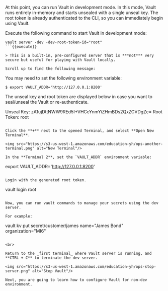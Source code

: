 At this point, you can run Vault in development mode. In this mode, Vault runs entirely in-memory and starts unsealed with a single unseal key. The root token is already authenticated to the CLI, so you can immediately begin using Vault.

Execute the following command to start Vault in development mode:

```
vault server -dev -dev-root-token-id="root"
```{{execute}}

> This is a built-in, pre-configured server that is ***not*** very secure but useful for playing with Vault locally.

Scroll up to find the following message:

```
You may need to set the following environment variable:

    $ export VAULT_ADDR='http://127.0.0.1:8200'

The unseal key and root token are displayed below in case you want to
seal/unseal the Vault or re-authenticate.

Unseal Key: zA1ujDttNWW9REd5I+VHCcYnmYiZHmBDs2QxZCVDgZc=
Root Token: root
```

Click the **+** next to the opened Terminal, and select **Open New Terminal**.

<img src="https://s3-us-west-1.amazonaws.com/education-yh/ops-another-terminal.png" alt="New Terminal"/>

In the **Terminal 2**, set the `VAULT_ADDR` environment variable:

```
export VAULT_ADDR='http://127.0.0.1:8200'
```{{execute T2}}

Login with the generated root token.

```
vault login root
```{{execute T2}}

Now, you can run vault commands to manage your secrets using the dev server.

For example:

```
vault kv put secret/customer/james name="James Bond" organization="MI6"
```{{execute T2}}

<br>

Return to the _first terminal_ where Vault server is running, and **CTRL + C** to terminate the dev server.  

<img src="https://s3-us-west-1.amazonaws.com/education-yh/ops-stop-server.png" alt="Stop Vault"/>

Next, you are going to learn how to configure Vault for non-dev environment.
